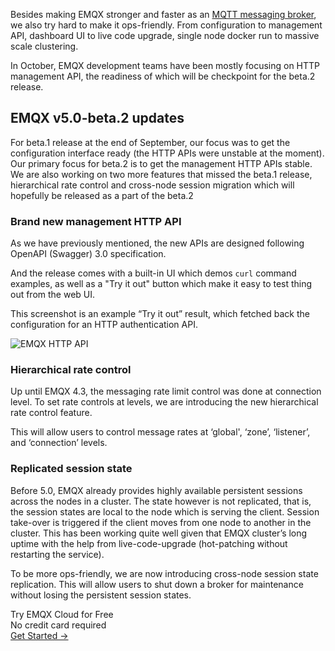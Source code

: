 Besides making EMQX stronger and faster as an [MQTT messaging broker](https://www.emqx.io), we also try hard to make it ops-friendly. From configuration to management API, dashboard UI to live code upgrade, single node docker run to massive scale clustering.

In October, EMQX development teams have been mostly focusing on HTTP management API, the readiness of which will be checkpoint for the beta.2 release.

## EMQX v5.0-beta.2 updates

For beta.1 release at the end of September, our focus was to get the configuration interface ready (the HTTP APIs were unstable at the moment). Our primary focus for beta.2 is to get the management HTTP APIs stable.
We are also working on two more features that missed the beta.1 release, hierarchical rate control and cross-node session migration which will hopefully be released as a part of the beta.2

### Brand new management HTTP API
 
As we have previously mentioned, the new APIs are designed following OpenAPI (Swagger) 3.0 specification.

And the release comes with a built-in UI which demos `curl` command examples, as well as a "Try it out" button which make it easy to test thing out from the web UI.

This screenshot is an example “Try it out” result, which fetched back the configuration for an HTTP authentication API.

![EMQX HTTP API](https://assets.emqx.com/images/deeea65360c4170719da545a84ab07e5.png)

### Hierarchical rate control

Up until EMQX 4.3, the messaging rate limit control was done at connection level. To set rate controls at levels, we are introducing the new hierarchical rate control feature.

This will allow users to control message rates at ‘global', ‘zone’, ‘listener’, and ‘connection’ levels.

### Replicated session state

Before 5.0, EMQX already provides highly available persistent sessions across the nodes in a cluster. The state however is not replicated, that is, the session states are local to the node which is serving the client. Session take-over is triggered if the client moves from one node to another in the cluster. This has been working quite well given that EMQX cluster’s long uptime with the help from live-code-upgrade (hot-patching without restarting the service).

To be more ops-friendly, we are now introducing cross-node session state replication. This will allow users to shut down a broker for maintenance without losing the persistent session states.


<section class="promotion">
    <div>
        Try EMQX Cloud for Free
        <div class="is-size-14 is-text-normal has-text-weight-normal">No credit card required</div>
    </div>
    <a href="https://accounts.emqx.com/signup?continue=https://cloud-intl.emqx.com/console/deployments/0?oper=new" class="button is-gradient px-5">Get Started →</a >
</section>
